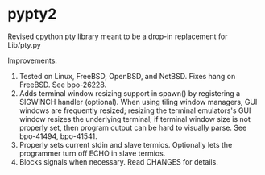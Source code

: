 # pypty2

Revised cpython pty library meant to be a drop-in replacement for Lib/pty.py

Improvements:

1. Tested on Linux, FreeBSD, OpenBSD, and NetBSD. Fixes hang on FreeBSD. See bpo-26228.
2. Adds terminal window resizing support in spawn() by registering a SIGWINCH handler (optional).
   When using tiling window managers, GUI windows are frequently resized; resizing the
   terminal emulators's GUI window resizes the underlying terminal; if terminal window
   size is not properly set, then program output can be hard to visually parse. See bpo-41494,
   bpo-41541.
3. Properly sets current stdin and slave termios. Optionally lets the programmer turn off ECHO in slave termios.
4. Blocks signals when necessary. Read CHANGES for details.